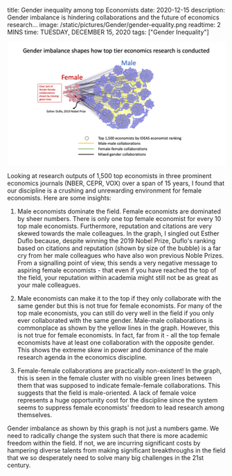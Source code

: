 title: Gender inequality among top Economists
date: 2020-12-15
description: Gender imbalance is hindering collaborations and the future of economics research...
image: /static/pictures/Gender/gender-equality.png
readtime: 2 MINS
time: TUESDAY, DECEMBER 15, 2020
tags: ["Gender Inequality"]

<img class="responsive-img" src="/static/pictures/Gender/slide.png" alt="Slide" />

Looking at research outputs of 1,500 top economists in three prominent economics journals (NBER, CEPR, VOX) over a span of 15 years, I found that our discipline is a crushing and unrewarding environment for female economists. Here are some insights:

1. Male economists dominate the field. Female economists are dominated by sheer numbers. There is only one top female economist for every 10 top male economists. Furthermore, reputation and citations are very skewed towards the male colleagues. In the graph, I singled out Esther Duflo because, despite winning the 2019 Nobel Prize, Duflo's ranking based on citations and reputation (shown by size of the bubble) is a far cry from her male colleagues who have also won previous Noble Prizes. From a signalling point of view, this sends a very negative message to aspiring female economists - that even if you have reached the top of the field, your reputation within academia might still not be as great as your male colleagues.

2. Male economists can make it to the top if they only collaborate with the same gender but this is not true for female economists. For many of the top male economists, you can still do very well in the field if you only ever collaborated with the same gender. Male-male collaborations is commonplace as shown by the yellow lines in the graph. However, this is not true for female economists. In fact, far from it - all the top female economists have at least one collaboration with the opposite gender. This shows the extreme skew in power and dominance of the male research agenda in the economics discipline.

3. Female-female collaborations are practically non-existent! In the graph, this is seen in the female cluster with no visible green lines between them that was supposed to indicate female-female collaborations. This suggests that the field is male-oriented. A lack of female voice represents a huge opportunity cost for the discipline since the system seems to suppress female economists' freedom to lead research among themselves.

Gender imbalance as shown by this graph is not just a numbers game. We need to radically change the system such that there is more academic freedom within the field. If not, we are incurring significant costs by hampering diverse talents from making significant breakthroughs in the field that we so desperately need to solve many big challenges in the 21st century.
